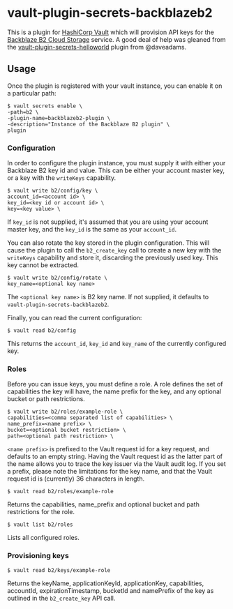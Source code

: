 # vault-plugin-secrets-backblazeb2

This is a plugin for [HashiCorp Vault][vault] which will provision
API keys for the [Backblaze B2 Cloud Storage][b2] service. A good
deal of help was gleaned from the [vault-plugin-secrets-helloworld][helloworld]
plugin from @daveadams.

## Usage

Once the plugin is registered with your vault instance, you can enable it
on a particular path:

    $ vault secrets enable \
	-path=b2 \
	-plugin-name=backblazeb2-plugin \
	-description="Instance of the Backblaze B2 plugin" \
	plugin

### Configuration

In order to configure the plugin instance, you must supply it with either your
Backblaze B2 key id and value. This can be either your account master key, or
a key with the `writeKeys` capability.

    $ vault write b2/config/key \
	account_id=<account id> \
	key_id=<key id or account id> \
	key=<key value> \

If `key_id` is not supplied, it's assumed that you are using your account 
master key, and the `key_id` is the same as your `account_id`.

You can also rotate the key stored in the plugin configuration. This will 
cause the plugin to call the `b2_create_key` call to create a new key
with the `writeKeys` capability and store it, discarding the previously
used key. This key cannot be extracted.

    $ vault write b2/config/rotate \
	key_name=<optional key name>

The `<optional key name>` is B2 key name. If not supplied, it defaults
to `vault-plugin-secrets-backblazeb2`.

Finally, you can read the current configuration:

    $ vault read b2/config

This returns the `account_id`, `key_id` and `key_name` of the currently
configured key.


### Roles

Before you can issue keys, you must define a role. A role defines the 
set of capabilities the key will have, the name prefix for the key,
and any optional bucket or path restrictions.

    $ vault write b2/roles/example-role \
	capabilities=<comma separated list of capabilities> \
	name_prefix=<name prefix> \
	bucket=<optional bucket restriction> \
	path=<optional path restriction> \

`<name prefix>` is prefixed to the Vault request id for a key request,
and defaults to an empty string. Having the Vault request id as the 
latter part of the name allows you to trace the key issuer via the Vault
audit log. If you set a prefix, please note the limitations for
the key name, and that the Vault request id is (currently) 36 characters
in length.

    $ vault read b2/roles/example-role

Returns the capabilities, name_prefix and optional bucket and path restrictions
for the role.

    $ vault list b2/roles

Lists all configured roles.

### Provisioning keys

    $ vault read b2/keys/example-role

Returns the keyName, applicationKeyId, applicationKey, capabilities, accountId,
expirationTimestamp, bucketId and namePrefix of the key as outlined in the
`b2_create_key` API call.


[vault]: https://www.vaultproject.io
[b2]: https://www.backblaze.com/b2/
[helloworld]: https://github.com/daveadams/vault-plugin-secrets-helloworld
